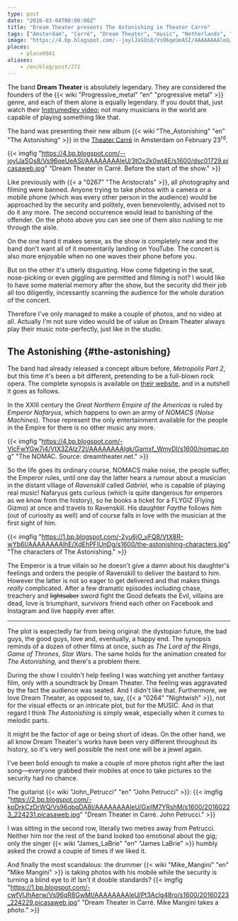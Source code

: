 ```yaml
---
type: post
date: "2016-03-04T00:00:00Z"
title: "Dream Theater presents The Astonishing in Theater Carré"
tags: ["Amsterdam", "Carré", "Dream Theater", "music", "Netherlands", "progressive metal", "The Astonishing"]
image: "https://4.bp.blogspot.com/--joylJaSOs8/Vs96qeUeASI/AAAAAAAAleU/3tOx2k0wt4E/s1600/dsc01729.picasaweb.jpg"
places:
    - place0041
aliases:
    - /en/blog/post/272
---
```


The band **Dream Theater** is absolutely legendary. They are considered the founders of the {{< wiki "Progressive_metal" "en" "progressive metal" >}} genre, and each of them alone is equally legendary. If you doubt that, just watch their [Instrumedley video](https://www.youtube.com/watch?v=rGN7WchdYa4); not many musicians in the world are capable of playing something like that.

The band was presenting their new album {{< wiki "The_Astonishing" "en" "The Astonishing" >}} in the [Theater Carré](http://carre.nl/) in Amsterdam on February 23<sup>rd</sup>.

<!--more-->

{{< imgfig "https://4.bp.blogspot.com/--joylJaSOs8/Vs96qeUeASI/AAAAAAAAleU/3tOx2k0wt4E/s1600/dsc01729.picasaweb.jpg" "Dream Theater in Carré. Before the start of the show." >}}

Like previously with {{< a "0267" "The Aristocrats" >}}, all photography and filming were banned. Anyone trying to take photos with a camera or a mobile phone (which was every other person in the audience) would be approached by the security and politely, even benevolently, advised not to do it any more. The second occurrence would lead to banishing of the offender. On the photo above you can see one of them also rushing to me through the aisle.

On the one hand it makes sense, as the show is completely new and the band don't want all of it momentarily landing on YouTube. The concert is also more enjoyable when no one waves their phone before you.

But on the other it's utterly disgusting. How come fidgeting in the seat, nose-picking or even giggling are permitted and filming is not? I would like to have some material memory after the show, but the security did their job all too diligently, incessantly scanning the audience for the whole duration of the concert.

Therefore I've only managed to make a couple of photos, and no video at all. Actually I'm not sure video would be of value as Dream Theater always play their music note-perfectly, just like in the studio.

## The Astonishing {#the-astonishing}

The band had already released a concept album before, *Metropolis Part 2*, but this time it's been a bit different, pretending to be a full-blown rock opera. The complete synopsis is available on [their website](http://www.dreamtheater.net/theastonishing), and in a nutshell it goes as follows.

In the XXIII century the *Great Northern Empire of the Americas* is ruled by *Emperor Nafaryus*, which happens to own an army of *NOMACS* (*Noise Machines*). Those represent the only entertainment available for the people in the Empire for there is no other music any more.

{{< imgfig "https://4.bp.blogspot.com/-VlcFwYGw7j4/VtX3ZAIz72I/AAAAAAAAlgk/Gamxf_WmyDI/s1600/nomac.png" "The NOMAC. Source: dreamtheater.net." >}}

So the life goes its ordinary course, NOMACS make noise, the people suffer, the Emperor rules, until one day the latter hears a rumour about a musician in the distant village of *Ravenskill* called *Gabriel*, who is capable of playing real music! Nafaryus gets curious (which is quite dangerous for emperors as we know from the history), so he books a ticket for a FLYGIZ (Flying Gizmo) at once and travels to Ravenskill. His daughter *Faythe* follows him (out of curiosity as well) and of course falls in love with the musician at the first sight of him.

{{< imgfig "https://1.bp.blogspot.com/-2yu6jO_vFQ8/VtX8R-wYb6I/AAAAAAAAlhE/XdEhPFIUnDg/s1600/the-astonishing-characters.jpg" "The characters of The Astonishing." >}}

The Emperor is a true villain so he doesn't give a damn about his daughter's feelings and orders the people of Ravenskill to deliver the bastard to him. However the latter is not so eager to get delivered and that makes things *really* complicated. After a few dramatic episodes including chase, treachery and ~~lightsaber~~ sword fight the Good defeats the Evil, villains are dead, love is triumphant, survivors friend each other on Facebook and Instagram and live happily ever after.

---

The plot is expectedly far from being original: the dystopian future, the bad guys, the good guys, love and, eventually, a happy end. The synopsis reminds of a dozen of other films at once, such as *The Lord of the Rings*, *Game of Thrones*, *Star Wars*. The same holds for the animation created for *The Astonishing*, and there's a problem there.

During the show I couldn't help feeling I was watching yet another fantasy film, only with a soundtrack by Dream Theater. The feeling was aggravated by the fact the audience was seated. And I didn't like that. Furthermore, we love Dream Theater, as opposed to, say, {{< a "0264" "Nightwish" >}}, not for the visual effects or an intricate plot, but for the MUSIC. And in that regard I think *The Astonishing* is simply weak, especially when it comes to melodic parts.

It might be the factor of age or being short of ideas. On the other hand, we all know Dream Theater's works have been very different throughout its history, so it's very well possible the next one will be a jewel again.

I've been bold enough to make a couple of more photos right after the last song—everyone grabbed their mobiles at once to take pictures so the security had no chance.

The guitarist {{< wiki "John_Petrucci" "en" "John Petrucci" >}}:
{{< imgfig "https://2.bp.blogspot.com/-kpDrkCzDrWQ/Vs96qbqDA8I/AAAAAAAAleU/GxiIM7YRshM/s1600/20160223_224231.picasaweb.jpg" "Dream Theater in Carré. John Petrucci." >}}

I was sitting in the second row, literally two metres away from Petrucci. Neither him nor the rest of the band looked too emotional about the gig; only the singer {{< wiki "James_LaBrie" "en" "James LaBrie" >}} humbly asked the crowd a couple of times if we liked it.

And finally the most scandalous: the drummer {{< wiki "Mike_Mangini" "en" "Mike Mangini" >}} is taking photos with his mobile while the security is turning a blind eye to it! Isn't it double standards?
{{< imgfig "https://1.bp.blogspot.com/-cwfVlJhAerw/Vs96qR8GwMI/AAAAAAAAleU/Pt3Aclg48ro/s1600/20160223_224229.picasaweb.jpg" "Dream Theater in Carré. Mike Mangini takes a photo." >}}
